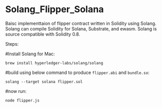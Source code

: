 # Solang_Flipper_Solana


Baisc implementtaion of flipper contract written in Solidity using Solang. Solang can compile Solidity for Solana, Substrate, and ewasm. 
Solang is source compatible with Solidity 0.8.

Steps:

#Install Solang for Mac:

```
brew install hyperledger-labs/solang/solang
```

#build using below command to produce `flipper.abi` and `bundle.so`:

```
solang --target solana flipper.sol
```

#now run:
```
node flipper.js
```
